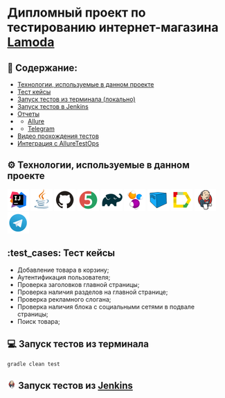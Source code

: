 # Дипломный проект по тестированию интернет-магазина [Lamoda](https://www.lamoda.ru/)

## :open_book: Содержание:

- [Технологии, используемые в данном проекте](#gear-Технологии-используемые-в-данном-проекте)
- [Тест кейсы](#test-cases-Тест-кейсы)
- [Запуск тестов из терминала (локально)](#computer-запуск-тестов-из-терминала)
- [Запуск тестов в Jenkins]()
- [Отчеты]()
- - [Allure]()
- - [Telegram]()
- [Видео прохождения тестов]()
- [Интеграция с AllureTestOps]()

## :gear: Технологии, используемые в данном проекте

<p align="left">
<a href="https://www.jetbrains.com/idea/"><img src="images/logo/Intelij_IDEA.svg" width="50" height="50"  alt="IDEA" title="IntelliJ IDEA"/></a>
<a href="https://www.java.com/"><img src="images/logo/Java.svg" width="50" height="50"  alt="Java" title="Java"/></a>
<a href="https://github.com/"><img src="images/logo/GitHub.svg" width="50" height="50"  alt="Github" title="GitHub"/></a>
<a href="https://junit.org/junit5/"><img src="images/logo/JUnit5.svg" width="50" height="50"  alt="JUnit 5" title="JUnit 5"/></a>
<a href="https://gradle.org/"><img src="images/logo/Gradle.svg" width="50" height="50"  alt="Gradle" title="Gradle"/></a>
<a href="https://selenide.org/"><img src="images/logo/Selenide.svg" width="50" height="50"  alt="Selenide" title="Selenide"/></a>
<a href="https://aerokube.com/selenoid/"><img src="images/logo/Selenoid.svg" width="50" height="50"  alt="Selenoid" title="Selenoid"/></a>
<a href="https://github.com/allure-framework/allure2"><img src="images/logo/Allure_Report.svg" width="50" height="50"  alt="Allure" title="Allure"/></a>
<a href="https://www.jenkins.io/"><img src="images/logo/Jenkins.svg" width="50" height="50"  alt="Jenkins" title="Jenkins"/></a>
<a href="https://web.telegram.org/"><img src="images\logo\Telegram.svg" width="50" height="50" alt="Telegram" title="Telegram"></a>
</p>

## :test_cases: Тест кейсы
- Добавление товара в корзину;
- Аутентификация пользователя;
- Проверка заголовков главной страницы;
- Проверка наличия разделов на главной странице;
- Проверка рекламного слогана;
- Проверка наличия блока c социальными сетями в подвале страницы;
- Поиск товара;

## :computer: Запуск тестов из терминала
```
gradle clean test 
```

## <img width="4%" title="Jenkins" src="images/logo/Jenkins.svg"> Запуск тестов из [Jenkins](https://jenkins.autotests.cloud/job/015_aziyatdinov_final_web/)
